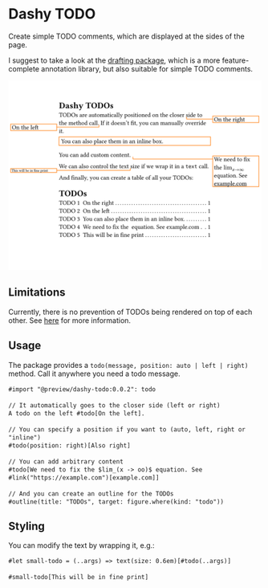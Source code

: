 # Dashy TODO

Create simple TODO comments, which are displayed at the sides of the page.

I suggest to take a look at the [drafting package](https://typst.app/universe/package/drafting), which is a more feature-complete annotation library, but also suitable for simple TODO comments.

![Screenshot](example.svg)

## Limitations

Currently, there is no prevention of TODOs being rendered on top of each other. See [here](https://github.com/Otto-AA/dashy-todo/issues/1) for more information.

## Usage

The package provides a `todo(message, position: auto | left | right)` method. Call it anywhere you need a todo message.

```typst
#import "@preview/dashy-todo:0.0.2": todo

// It automatically goes to the closer side (left or right)
A todo on the left #todo[On the left].

// You can specify a position if you want to (auto, left, right or "inline")
#todo(position: right)[Also right]

// You can add arbitrary content
#todo[We need to fix the $lim_(x -> oo)$ equation. See #link("https://example.com")[example.com]]

// And you can create an outline for the TODOs
#outline(title: "TODOs", target: figure.where(kind: "todo"))
```

## Styling

You can modify the text by wrapping it, e.g.:

```
#let small-todo = (..args) => text(size: 0.6em)[#todo(..args)]

#small-todo[This will be in fine print]
```
